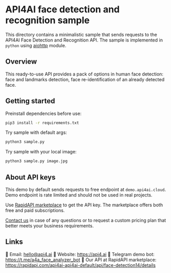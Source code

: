 # API4AI face detection and recognition sample

This directory contains a minimalistic sample that sends requests to the API4AI Face Detection and Recognition API. The sample is implemented in `python` using [aiohttp](https://pypi.org/project/aiohttp/) module.


## Overview

This ready-to-use API provides a pack of options in human face detection: face and landmarks detection, face re-identification of an already detected face.



## Getting started

Preinstall dependencies before use:

```bash
pip3 install -r requirements.txt
```

Try sample with default args:

```bash
python3 sample.py
```

Try sample with your local image:

```bash
python3 sample.py image.jpg
```


## About API keys

This demo by default sends requests to free endpoint at `demo.api4ai.cloud`.
Demo endpoint is rate limited and should not be used in real projects.

Use [RapidAPI marketplace](https://rapidapi.com/api4ai-api4ai-default/api/face-detection14/details) to get the API key. The marketplace offers both
free and paid subscriptions.

[Contact us](https://api4.ai/contacts) in case of any questions or to request a custom pricing plan
that better meets your business requirements.


## Links

📩 Email: hello@api4.ai
🔗 Website: https://api4.ai
🤖 Telegram demo bot: https://t.me/a4a_face_analyzer_bot
🔵 Our API at RapidAPI marketplace: https://rapidapi.com/api4ai-api4ai-default/api/face-detection14/details
